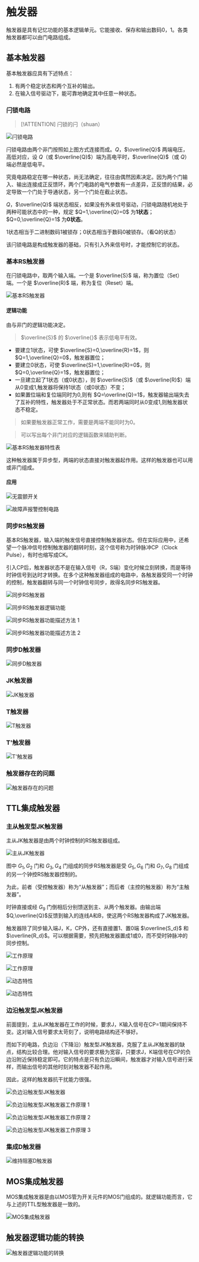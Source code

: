# 触发器

触发器是具有记忆功能的基本逻辑单元。它能接收、保存和输出数码0，1。各类触发器都可以由门电路组成。

## 基本触发器

基本触发器应具有下述特点：

1. 有两个稳定状态和两个互补的输出。
2. 在输入信号驱动下，能可靠地确定其中任意一种状态。

### 闩锁电路

> [!ATTENTION]
> 闩锁的闩（shuan）

![闩锁电路](../../_media/pics/numerical_logic_system/3-1.png)

闩锁电路由两个非门按照如上图方式连接而成。$Q$，$\overline{Q}$ 两端电压，高低对应，设 $Q$（或 $\overline{Q}$）端为高电平时，$\overline{Q}$（或 $Q$）端必然是低电平。

究竟电路稳定在哪一种状态，尚无法确定，往往由偶然因素决定。因为两个门输入、输出连接成正反馈环，两个门电路的电气参数有一点差异，正反馈的结果，必定导致一个门处于导通状态，另一个门处在截止状态。

$Q$，$\overline{Q}$ 端状态相反，如果没有外来信号驱动，闩锁电路随机地处于两种可能状态中的一种，规定 $Q=1,\overline{Q}=0$ 为**1状态**；$Q=0,\overline{Q}=1$ 为**0状态**。

1状态相当于二进制数码1被锁存；0状态相当于数码0被锁存。（看Q的状态）

该闩锁电路是构成触发器的基础，只有引入外来信号时，才能控制它的状态。

### 基本RS触发器

在闩锁电路中，取两个输入端。一个是 $\overline{S}$ 端，称为置位（Set）端。一个是 $\overline{R}$ 端，称为复位（Reset）端。

![基本RS触发器](../../_media/pics/numerical_logic_system/3-2.png)

#### 逻辑功能

由与非门的逻辑功能决定。

> $\overline{S}$ 的 $\overline{}$ 表示低电平有效。

- 要建立1状态，可使 $\overline{S}=0,\overline{R}=1$，则 $Q=1,\overline{Q}=0$，触发器置位；
- 要建立0状态，可使 $\overline{S}=1,\overline{R}=0$，则 $Q=0,\overline{Q}=1$，触发器置位；
- 一旦建立起了1状态（或0状态），则 $\overline{S}$（或 $\overline{R}$）端从0变成1,触发器将保持1状态（或0状态）不变；
- 如果置位端和复位端同时为0,则有 $Q=\overline{Q}=1$，触发器输出端失去了互补的特性，触发器处于不正常状态。而若两端同时从0变成1,则触发器状态不稳定。

> 如果要触发器正常工作，需要是两端不能同时为0。

> 可以写出每个非门对应的逻辑函数来辅助判断。

![基本RS触发器特性表](../../_media/pics/numerical_logic_system/3-3.png)

这种触发器属于异步型，两端的状态直接对触发器起作用。这样的触发器也可以用或非门组成。

#### 应用

![无震颤开关](../../_media/pics/numerical_logic_system/3-4.png)

![故障声报警控制电路](../../_media/pics/numerical_logic_system/3-5.png)

### 同步RS触发器

基本RS触发器，输入端的触发信号直接控制触发器状态。但在实际应用中，还希望一个脉冲信号控制触发器的翻转时刻，这个信号称为时钟脉冲CP（Clock Pulse），有时也缩写成CK。

引入CP后，触发器状态不是在输入信号（R，S端）变化时候立刻转换，而是等待时钟信号到达时才转换。在多个这种触发器组成的电路中，各触发器受同一个时钟的控制，触发器翻转与同一个时钟信号同步，故得名同步RS触发器。

![同步RS触发器](../../_media/pics/numerical_logic_system/3-6.png)

![同步RS触发器逻辑功能](../../_media/pics/numerical_logic_system/3-7.png)

![同步RS触发器功能描述方法 1](../../_media/pics/numerical_logic_system/3-8.png)

![同步RS触发器功能描述方法 2](../../_media/pics/numerical_logic_system/3-9.png)

### 同步D触发器

![同步D触发器](../../_media/pics/numerical_logic_system/3-10.png)

### JK触发器

![JK触发器](../../_media/pics/numerical_logic_system/3-11.png)

### T触发器

![T触发器](../../_media/pics/numerical_logic_system/3-12.png)

### T'触发器

![T'触发器](../../_media/pics/numerical_logic_system/3-13.png)

### 触发器存在的问题

![触发器存在的问题](../../_media/pics/numerical_logic_system/3-14.png)

## TTL集成触发器

### 主从触发型JK触发器

主从JK触发器是由两个时钟控制的RS触发器组成。

![主从JK触发器](../../_media/pics/numerical_logic_system/3-15.png)

图中 $G_1,G_2$ 门和 $G_3,G_4$ 门组成的同步RS触发器是受 $G_5,G_6$ 门和 $G_7,G_8$ 门组成的另一个钟控RS触发器控制的。

为此，前者（受控触发器）称为“从触发器”；而后者（主控的触发器）称为“主触发器”。

时钟直接或经 $G_9$ 门倒相后分别馈送到主、从两个触发器。由输出端 $Q,\overline{Q}$反馈到输入的连线A和B，使这两个RS触发器构成了JK触发器。

触发器除了同步输入端J，K，CP外，还有直接置1、置0端 $\overline{S_d}$ 和 $\overline{R_d}$。可以根据需要，预先把触发器置成1或0，而不受时钟脉冲的同步控制。

![工作原理](../../_media/pics/numerical_logic_system/3-16.png)

![工作原理](../../_media/pics/numerical_logic_system/3-17.png)

![动态特性](../../_media/pics/numerical_logic_system/3-18.png)

![动态特性](../../_media/pics/numerical_logic_system/3-19.png)

### 边沿触发型JK触发器

前面提到，主从JK触发器在工作的时候，要求J，K输入信号在CP=1期间保持不变。这对输入信号要求太苛刻了，说明电路结构还不够好。

而如下的电路，负边沿（下降沿）触发型JK触发器，克服了主从JK触发器的缺点，结构比较合理。他对输入信号的要求极为宽容，只要求J，K端信号在CP的负边沿附近保持稳定即可。它的特点是只有负边沿瞬间，触发器才对输入信号进行采样，而输出信号的其他时刻对触发器不起作用。

因此，这样的触发器抗干扰能力很强。

![负边沿触发型JK触发器](../../_media/pics/numerical_logic_system/3-20.png)

![负边沿触发型JK触发器工作原理 1](../../_media/pics/numerical_logic_system/3-21.png)

![负边沿触发型JK触发器工作原理 2](../../_media/pics/numerical_logic_system/3-22.png)

![负边沿触发型JK触发器工作原理 3](../../_media/pics/numerical_logic_system/3-23.png)

### 集成D触发器

![维持阻塞D触发器](../../_media/pics/numerical_logic_system/3-24.png)

## MOS集成触发器

MOS集成触发器是由以MOS管为开关元件的MOS门组成的。就逻辑功能而言，它与上述的TTL型触发器是一致的。

![MOS集成触发器](../../_media/pics/numerical_logic_system/3-25.png)

## 触发器逻辑功能的转换

![触发器逻辑功能的转换](../../_media/pics/numerical_logic_system/3-26.png)
